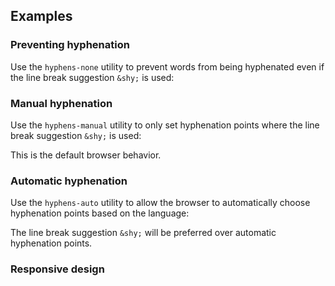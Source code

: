 ## Examples

### Preventing hyphenation

Use the `hyphens-none` utility to prevent words from being hyphenated even if the line break suggestion `&shy;` is used:

### Manual hyphenation

Use the `hyphens-manual` utility to only set hyphenation points where the line break suggestion `&shy;` is used:

This is the default browser behavior.

### Automatic hyphenation

Use the `hyphens-auto` utility to allow the browser to automatically choose hyphenation points based on the language:

The line break suggestion `&shy;` will be preferred over automatic hyphenation points.

### Responsive design